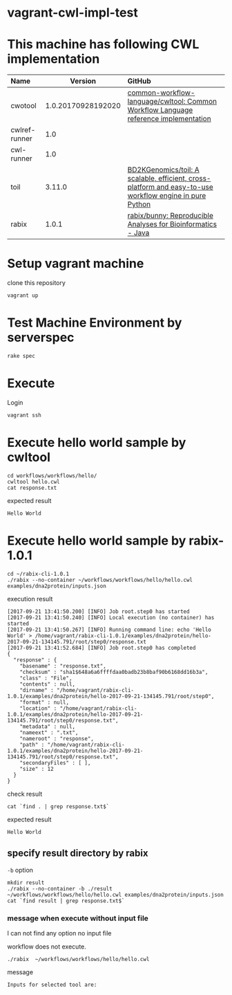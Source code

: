 # vagrant-cwl-impl-test

# This machine has following CWL implementation

| Name          | Version            | GitHub                                                                                                                                                                                                                                                    |
|:------------- | ------------------ |:--------------------------------------------------------------------------------------------------------------------------------------------------------------------------------------------------------------------------------------------------------- |
| cwotool       | 1.0.20170928192020 | [common-workflow-language/cwltool: Common Workflow Language reference implementation](https://github.com/common-workflow-language/cwltool)                                                                                                                |
| cwlref-runner | 1.0                |                                                                                                                                                                                                                                                           |
| cwl-runner    | 1.0                |                                                                                                                                                                                                                                                           |
| toil          | 3.11.0             | [BD2KGenomics/toil: A scalable, efficient, cross-platform and easy-to-use workflow engine in pure Python](https://github.com/BD2KGenomics/toil "BD2KGenomics/toil: A scalable, efficient, cross-platform and easy-to-use workflow engine in pure Python") |
| rabix         | 1.0.1              | [rabix/bunny: Reproducible Analyses for Bioinformatics - Java](https://github.com/rabix/bunny)                                                                                                                                                            |

# Setup vagrant machine

clone this repository

```
vagrant up
```

# Test Machine Environment by serverspec

```
rake spec
```

# Execute

Login

```
vagrant ssh
```

# Execute hello world sample by cwltool

```
cd workflows/workflows/hello/
cwltool hello.cwl
cat response.txt
```

expected result

```
Hello World
```

# Execute hello world sample by rabix-1.0.1

```
cd ~/rabix-cli-1.0.1
./rabix --no-container ~/workflows/workflows/hello/hello.cwl examples/dna2protein/inputs.json
```

execution result

```
[2017-09-21 13:41:50.200] [INFO] Job root.step0 has started
[2017-09-21 13:41:50.240] [INFO] Local execution (no container) has started
[2017-09-21 13:41:50.267] [INFO] Running command line: echo 'Hello World' > /home/vagrant/rabix-cli-1.0.1/examples/dna2protein/hello-2017-09-21-134145.791/root/step0/response.txt
[2017-09-21 13:41:52.684] [INFO] Job root.step0 has completed
{
  "response" : {
    "basename" : "response.txt",
    "checksum" : "sha1$648a6a6ffffdaa0badb23b8baf90b6168dd16b3a",
    "class" : "File",
    "contents" : null,
    "dirname" : "/home/vagrant/rabix-cli-1.0.1/examples/dna2protein/hello-2017-09-21-134145.791/root/step0",
    "format" : null,
    "location" : "/home/vagrant/rabix-cli-1.0.1/examples/dna2protein/hello-2017-09-21-134145.791/root/step0/response.txt",
    "metadata" : null,
    "nameext" : ".txt",
    "nameroot" : "response",
    "path" : "/home/vagrant/rabix-cli-1.0.1/examples/dna2protein/hello-2017-09-21-134145.791/root/step0/response.txt",
    "secondaryFiles" : [ ],
    "size" : 12
  }
}
```

check result

```
cat `find . | grep response.txt$`
```

expected result

```
Hello World
```

## specify result directory by rabix

`-b` option

```
mkdir result
./rabix --no-container -b ./result ~/workflows/workflows/hello/hello.cwl examples/dna2protein/inputs.json
cat `find result | grep response.txt$`
```


### message when execute without input file

I can not find any option no input file

workflow does not execute.

```
./rabix  ~/workflows/workflows/hello/hello.cwl
```

message

```
Inputs for selected tool are:
```
